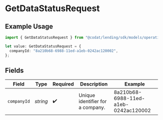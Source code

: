 # GetDataStatusRequest

## Example Usage

```typescript
import { GetDataStatusRequest } from "@codat/lending/sdk/models/operations";

let value: GetDataStatusRequest = {
  companyId: "8a210b68-6988-11ed-a1eb-0242ac120002",
};
```

## Fields

| Field                                | Type                                 | Required                             | Description                          | Example                              |
| ------------------------------------ | ------------------------------------ | ------------------------------------ | ------------------------------------ | ------------------------------------ |
| `companyId`                          | *string*                             | :heavy_check_mark:                   | Unique identifier for a company.     | 8a210b68-6988-11ed-a1eb-0242ac120002 |